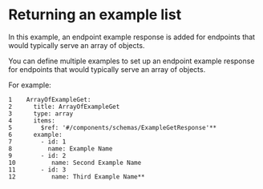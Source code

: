 # Returning an example list

<head>
  <meta name="guidename" content="Flow"/>
  <meta name="context" content="GUID-88cfc772-3840-413d-a0ff-57de4c8d70d2"/>
</head>


In this example, an endpoint example response is added for endpoints that would typically serve an array of objects.

You can define multiple examples to set up an endpoint example response for endpoints that would typically serve an array of objects.

For example:

```
1    ArrayOfExampleGet:
2      title: ArrayOfExampleGet
3      type: array
4      items:
5        $ref: '#/components/schemas/ExampleGetResponse'**
6      example:
7        - id: 1
8          name: Example Name
9        - id: 2
10          name: Second Example Name
11       - id: 3
12          name: Third Example Name**
```